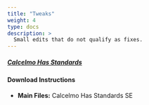 ```yaml
---
title: "Tweaks"
weight: 4
type: docs
description: >
  Small edits that do not qualify as fixes.
---
```



##### [Calcelmo Has Standards](https://www.nexusmods.com/skyrimspecialedition/mods/26503?tab=files)

#### Download Instructions

- **Main Files:** Calcelmo Has Standards SE


















